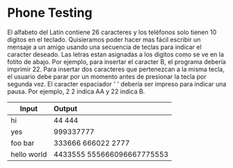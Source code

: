 # Phone Testing

El alfabeto del Latín contiene 26 caracteres y los teléfonos solo tienen 10 digitos en el teclado. Quisieramos poder hacer mas fácil escribir un mensaje a un amigo usando una secuencia de teclas para indicar el caracter deseado. Las letras estan asignadas a los digitos como se ve en la fotito de abajo. Por ejemplo, para insertar el caracter B, el programa debería imprimir 22. Para insertar dos caracteres que pertenezcan a la misma tecla, el usuario debe parar por un momento antes de presionar la tecla por segunda vez. El caracter espaciador ' ' debería ser impreso para indicar una pausa. Por ejemplo, 2 2 indica AA y 22 indica B.

|  Input	     |    Output                      |
|--------------|:-------------------------------|
|  hi	         |  44 444                        |    
| yes	         |  999337777                     |
|  foo bar	   |  333666 666022 2777            |
|  hello world |	4433555 555666096667775553    |
